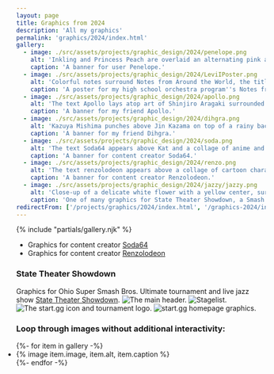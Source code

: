 ```yaml
---
layout: page
title: Graphics from 2024
description: 'All my graphics'
permalink: 'graphics/2024/index.html'
gallery:
  - image: ./src/assets/projects/graphic_design/2024/penelope.png
    alt: 'Inkling and Princess Peach are overlaid an alternating pink and purple pulsating circular background. The text Penelope appears in between large PEACH and INK text.'
    caption: 'A banner for user Penelope.'
  - image: ./src/assets/projects/graphic_design/2024/LeviIPoster.png
    alt: 'Colorful notes surround Notes from Around the World, the title of a performance presented by the Plano East Orchestra.'
    caption: 'A poster for my high school orchestra program''s Notes from Around the World performance.'
  - image: ./src/assets/projects/graphic_design/2024/apollo.png
    alt: 'The text Apollo lays atop art of Shinjiro Aragaki surrounded by circular waves filled in with other characters (Dante, Jill, Miller, Ocelot, and Flynn). Next One and Truth text appear on the top and bottom background, respectively.'
    caption: 'A banner for my friend Apollo.'
  - image: ./src/assets/projects/graphic_design/2024/dihgra.png
    alt: 'Kazuya Mishima punches above Jin Kazama on top of a rainy background with the text no limit for us and the struggle made me strong handwritten over him. To the right, the text dihgra is overlaid Clive Rosfield on top of a subtly textured off-white background.'
    caption: 'A banner for my friend Dihgra.'
  - image: ./src/assets/projects/graphic_design/2024/soda.png
    alt: 'The text Soda64 appears above Kat and a collage of anime and video game characters.'
    caption: 'A banner for content creator Soda64.'  
  - image: ./src/assets/projects/graphic_design/2024/renzo.png
    alt: 'The text renzolodeon appears above a collage of cartoon characters.'
    caption: 'A banner for content creator Renzolodeon.'
  - image: ./src/assets/projects/graphic_design/2024/jazzy/jazzy.png
    alt: 'Close-up of a delicate white flower with a yellow center, surrounded by green leaves'
    caption: 'One of many graphics for State Theater Showdown, a Smash Ultimate tournament.'
redirectFrom: ['/projects/graphics/2024/index.html', '/graphics-2024/index.html']
---
```


{% include "partials/gallery.njk" %}

* Graphics for content creator [Soda64](https://www.youtube.com/@Soda_64)
* Graphics for content creator [Renzolodeon](https://www.youtube.com/@Renzolodeon)

### State Theater Showdown
Graphics for Ohio Super Smash Bros. Ultimate tournament and live jazz show [State Theater Showdown](https://start.gg/statetheater).
![](/assets/projects/graphic_design/2024/jazzy/jazzy.png 'The main header.')
![](/assets/projects/graphic_design/2024/jazzy/jazzy%20stagelist.png 'Stagelist.')
![](/assets/projects/graphic_design/2024/jazzy/sgg%20icon.png 'The start.gg icon and tournament logo.')
![](/assets/projects/graphic_design/2024/jazzy/sgg%20homepage.png 'start.gg homepage graphics.')

### Loop through images without additional interactivity:

<ul class="gallery" role="list" style="padding: 0;">
  {%- for item in gallery -%}
    <li>{% image item.image, item.alt, item.caption %}</li>
  {%- endfor -%}
</ul>
